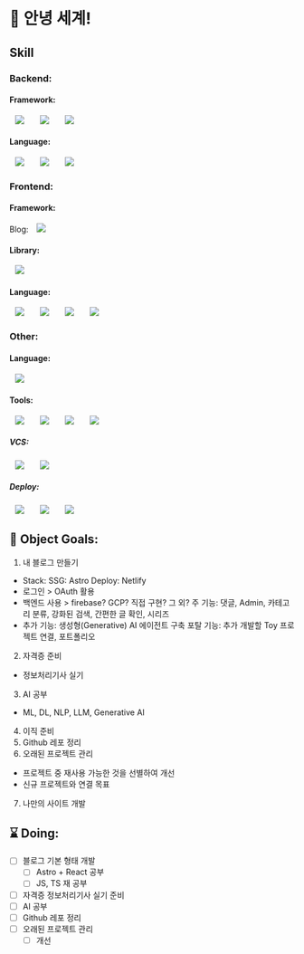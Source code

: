 <!--
**adasey/adasey** is a ✨ _special_ ✨ repository because its `README.md` (this file) appears on your GitHub profile.

Here are some ideas to get you started:

- 🔭 I’m currently working on ...
- 🌱 I’m currently learning ...
- 👯 I’m looking to collaborate on ...
- 🤔 I’m looking for help with ...
- 💬 Ask me about ...
- 📫 How to reach me: ...
- 😄 Pronouns: ...
- ⚡ Fun fact: ...
-->

# 🔭 안녕 세계!
## Skill
### Backend:
#### Framework:
<img src="https://img.shields.io/badge/SpringFramework-6DB33F?style=flat-square&logo=Spring&logoColor=white" style="height : auto; margin-left : 10px; margin-right : 10px;"/></a>&nbsp;
<img src="https://img.shields.io/badge/MyBatis-000000?style=flat-square" style="height : auto; margin-left : 10px; margin-right : 10px;"/></a>&nbsp;
<img src="https://img.shields.io/badge/QueryDSL-000000?style=flat-square" style="height : auto; margin-left : 10px; margin-right : 10px;"/></a>&nbsp;
#### Language:
<img src="https://img.shields.io/badge/Java-000000?style=flat-square&logo=OpenJDK&logoColor=white" style="height : auto; margin-left : 10px; margin-right : 10px;"/></a>&nbsp;
<img src="https://img.shields.io/badge/OracleDB-F80000?style=flat-square" style="height : auto; margin-left : 10px; margin-right : 10px;"/></a>&nbsp;
<img src="https://img.shields.io/badge/MySQL-4479A1?style=flat-square&logo=MySQL&logoColor=white" style="height : auto; margin-left : 10px; margin-right : 10px;"/></a>&nbsp;

### Frontend:
#### Framework:
Blog: <img src="https://img.shields.io/badge/Astro-BC52EE?style=flat-square&logo=vuedotjs&logoColor=white" style="height : auto; margin-left : 10px; margin-right : 10px;"/></a>&nbsp;
#### Library:
<img src="https://img.shields.io/badge/React-61DAFB?style=flat-square&logo=react&logoColor=white" style="height : auto; margin-left : 10px; margin-right : 10px;"/></a>&nbsp;
#### Language:
<img src="https://img.shields.io/badge/HTML5-E34F26?style=flat-square&logo=HTML5&logoColor=white" style="height : auto; margin-left : 10px; margin-right : 10px;"/></a>&nbsp;
<img src="https://img.shields.io/badge/CSS3-1572B6?style=flat-square&logo=CSS3&logoColor=white" style="height : auto; margin-left : 10px; margin-right : 10px;"/></a>&nbsp;
<img src="https://img.shields.io/badge/Javascript-F7DF1E?style=flat-square&logo=JavaScript&logoColor=white" style="height : auto; margin-left : 10px; margin-right : 10px;"/></a>&nbsp;
<img src="https://img.shields.io/badge/Typescript-3178C6?style=flat-square&logo=JavaScript&logoColor=white" style="height : auto; margin-left : 10px; margin-right : 10px;"/></a>&nbsp;

### Other:
#### Language:
<img src="https://img.shields.io/badge/Python-3776AB?style=flat-square&logo=python&logoColor=white" style="height : auto; margin-left : 10px; margin-right : 10px;"/></a>&nbsp;
#### Tools:
<img src="https://img.shields.io/badge/DBeaver-382923?style=flat-square&logo=dbeaver&logoColor=white" style="height : auto; margin-left : 10px; margin-right : 10px;"/></a>&nbsp;
<img src="https://img.shields.io/badge/Intellij-000000?style=flat-square&logo=intellijidea&logoColor=white" style="height : auto; margin-left : 10px; margin-right : 10px;"/></a>&nbsp;
<img src="https://img.shields.io/badge/Docker-2496ED?style=flat-square&logo=docker&logoColor=white" style="height : auto; margin-left : 10px; margin-right : 10px;"/></a>&nbsp;
<img src="https://img.shields.io/badge/VSCode-3B99FC?style=flat-square" style="height : auto; margin-left : 10px; margin-right : 10px;"/></a>&nbsp;
##### VCS:
<img src="https://img.shields.io/badge/SVN-3E7FC1?style=flat-square" style="height : auto; margin-left : 10px; margin-right : 10px;"/></a>&nbsp;
<img src="https://img.shields.io/badge/Git-F05032?style=flat-square&logo=git&logoColor=white" style="height : auto; margin-left : 10px; margin-right : 10px;"/></a>&nbsp;
##### Deploy:
<img src="https://img.shields.io/badge/Amazonec2-FF9900?style=flat-square" style="height : auto; margin-left : 10px; margin-right : 10px;"/></a>&nbsp;
<img src="https://img.shields.io/badge/Netlify-00C7B7?style=flat-square" style="height : auto; margin-left : 10px; margin-right : 10px;"/></a>&nbsp;
<img src="https://img.shields.io/badge/OCI-EC1C24?style=flat-square" style="height : auto; margin-left : 10px; margin-right : 10px;"/></a>&nbsp;


## 🎯 Object Goals:
1. 내 블로그 만들기
  - Stack:
    SSG: Astro
    Deploy: Netlify
  - 로그인 > OAuth 활용
  - 백엔드 사용 > firebase? GCP? 직접 구현? 그 외?
    주 기능: 댓글, Admin, 카테고리 분류, 강화된 검색, 간편한 글 확인, 시리즈
  - 추가 기능: 생성형(Generative) AI 에이전트 구축
    포탈 기능: 추가 개발할 Toy 프로젝트 연결, 포트폴리오
2. 자격증 준비
  - 정보처리기사 실기
3. AI 공부
  - ML, DL, NLP, LLM, Generative AI
4. 이직 준비
5. Github 레포 정리
6. 오래된 프로젝트 관리
  - 프로젝트 중 재사용 가능한 것을 선별하여 개선
  - 신규 프로젝트와 연결 목표
7. 나만의 사이트 개발

## ⌛️ Doing:
- [ ] 블로그 기본 형태 개발
  - [ ] Astro + React 공부
  - [ ] JS, TS 재 공부
- [ ] 자격증 정보처리기사 실기 준비
- [ ] AI 공부
- [ ] Github 레포 정리
- [ ] 오래된 프로젝트 관리
  - [ ] 개선
